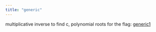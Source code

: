 ```yaml
---
title: "generic"
---
```

multiplicative inverse to find c, polynomial roots for the flag: [generic1](generic1)
